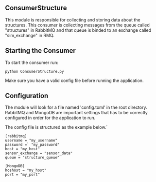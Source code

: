 ## ConsumerStructure
This module is responsible for collecting and storing data about the structures. This consumer is collecting messages from the queue called "structures" in RabbitMQ and that queue is binded to an exchange called "sim_exchange" in RMQ.

## Starting the Consumer
To start the consumer run:

```
python ConsumerStructure.py
```

Make sure you have a valid config file before running the application.

## Configuration
The module will look for a file named
'config.toml' in the root directory. 
RabbitMQ and MongoDB are important settings
that has to be correctly configured in order for the application to run.

The config file is structured as the example below.´

```
[rabbitmq]
username = "my_username"
password =` "my_password"
host = "my_host"
sensor_exchange = "sensor_data"
queue = "structure_queue"

[MongoDB]
hoshost = "my_host"
port = "my_port"
```
